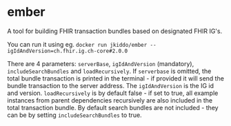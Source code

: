 # ember
A tool for building FHIR transaction bundles based on designated FHIR IG's.

You can run it using eg. ```docker run jkiddo/ember --igIdAndVersion=ch.fhir.ig.ch-core#2.0.0 ```

There are 4 parameters: ```serverBase```, ```igIdAndVersion``` (mandatory), ```includeSearchBundles``` and ```loadRecursively```. If ```serverbase``` is omitted, the total bundle transaction is printed in the terminal - if provided it will send the bundle transaction to the server address. The ```igIdAndVersion``` is the IG id and version. ```loadRecursively``` is by default false - if set to true, all example instances from parent dependencies recursively are also included in the total transaction bundle. By default search bundles are not included - they can be by setting ```includeSearchBundles``` to true.
